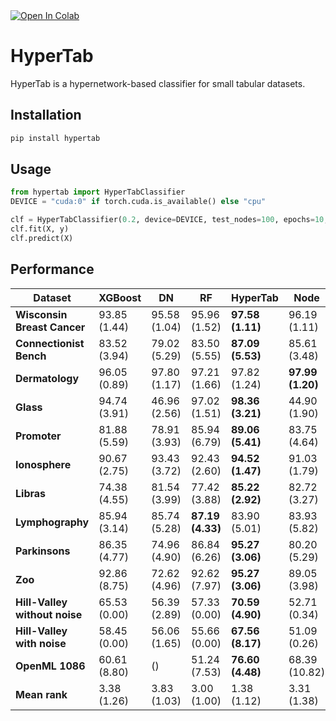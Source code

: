 <a target="_blank" href="https://colab.research.google.com/github/wwydmanski/hypertab/blob/master/notebooks/HyperTab_ablation_study.ipynb">
  <img src="https://colab.research.google.com/assets/colab-badge.svg" alt="Open In Colab"/>
</a>

# HyperTab

HyperTab is a hypernetwork-based classifier for small tabular datasets. 

## Installation

```bash
pip install hypertab
```

## Usage

```python
from hypertab import HyperTabClassifier
DEVICE = "cuda:0" if torch.cuda.is_available() else "cpu"

clf = HyperTabClassifier(0.2, device=DEVICE, test_nodes=100, epochs=10, hidden_dims=5)
clf.fit(X, y)
clf.predict(X)
```

## Performance
| **Dataset**                   | **XGBoost** | **DN**     | **RF**               | **HyperTab**         | **Node**             |
|---------------------------------|---------------|--------------|------------------------|------------------------|------------------------|
| **Wisconsin Breast Cancer**   | 93.85 (1.44)  | 95.58 (1.04) | 95.96 (1.52)           | **97.58 (1.11)** | 96.19 (1.11)           |
| **Connectionist Bench**       | 83.52 (3.94)  | 79.02 (5.29) | 83.50 (5.55)           | **87.09 (5.53)** | 85.61 (3.48)           |
| **Dermatology**               | 96.05 (0.89)  | 97.80 (1.17) | 97.21 (1.66)           | 97.82 (1.24)           | **97.99 (1.20)** |
| **Glass**                     | 94.74 (3.91)  | 46.96 (2.56) | 97.02 (1.51)           | **98.36 (3.21)** | 44.90 (1.90)           |
| **Promoter**                  | 81.88 (5.59)  | 78.91 (3.93) | 85.94 (6.79)           | **89.06 (5.41)** | 83.75 (4.64)           |
| **Ionosphere**                | 90.67 (2.75)  | 93.43 (3.72) | 92.43 (2.60)           | **94.52 (1.47)** | 91.03 (1.79)           |
| **Libras**                    | 74.38 (4.55)  | 81.54 (3.99) | 77.42 (3.88)           | **85.22 (2.92)** | 82.72 (3.27)           |
| **Lymphography**              | 85.94 (3.14)  | 85.74 (5.28) | **87.19 (4.33)** | 83.90 (5.01)           | 83.93 (5.82)           |
| **Parkinsons**                | 86.35 (4.77)  | 74.96 (4.90) | 86.84 (6.26)           | **95.27 (3.06)** | 80.20 (5.29)           |
| **Zoo**                       | 92.86 (8.75)  | 72.62 (4.96) | 92.62 (7.97)           | **95.27 (3.06)** | 89.05 (3.98)           |
| **Hill-Valley without noise** | 65.53 (0.00)  | 56.39 (2.89) | 57.33 (0.00)           | **70.59 (4.90)** | 52.71 (0.34)           |
| **Hill-Valley with noise**    | 58.45 (0.00)  | 56.06 (1.65) | 55.66 (0.00)           | **67.56 (8.17)** | 51.09 (0.26)           |
| **OpenML 1086**               | 60.61 (8.80)  | ()           | 51.24 (7.53)           | **76.60 (4.48)** | 68.39 (10.82)          |
| **Mean rank**                 | 3.38 (1.26)   | 3.83 (1.03)  | 3.00 (1.00)            | 1.38 (1.12)            | 3.31 (1.38)            |
